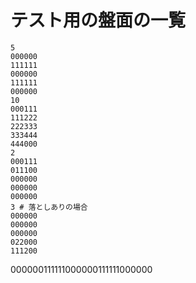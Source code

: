 # テスト用の盤面の一覧
```
5
000000
111111
000000
111111
000000
10
000111
111222
222333
333444
444000
2
000111
011100
000000
000000
000000
3 # 落としありの場合
000000
000000
000000
022000
111200
```
000000111111000000111111000000